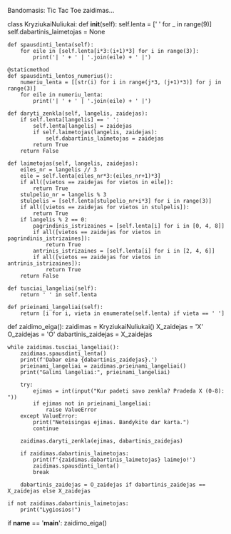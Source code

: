 Bandomasis: Tic Tac Toe zaidimas...

class KryziukaiNuliukai:
    def __init__(self):
        self.lenta = [' ' for _ in range(9)]
        self.dabartinis_laimetojas = None

    def spausdinti_lenta(self):
        for eile in [self.lenta[i*3:(i+1)*3] for i in range(3)]:
            print('| ' + ' | '.join(eile) + ' |')

    @staticmethod
    def spausdinti_lentos_numerius():
        numeriu_lenta = [[str(i) for i in range(j*3, (j+1)*3)] for j in range(3)]
        for eile in numeriu_lenta:
            print('| ' + ' | '.join(eile) + ' |')

    def daryti_zenkla(self, langelis, zaidejas):
        if self.lenta[langelis] == ' ':
            self.lenta[langelis] = zaidejas
            if self.laimetojas(langelis, zaidejas):
                self.dabartinis_laimetojas = zaidejas
            return True
        return False

    def laimetojas(self, langelis, zaidejas):
        eiles_nr = langelis // 3
        eile = self.lenta[eiles_nr*3:(eiles_nr+1)*3]
        if all([vietos == zaidejas for vietos in eile]):
            return True
        stulpelio_nr = langelis % 3
        stulpelis = [self.lenta[stulpelio_nr+i*3] for i in range(3)]
        if all([vietos == zaidejas for vietos in stulpelis]):
            return True
        if langelis % 2 == 0:
            pagrindinis_istrizaines = [self.lenta[i] for i in [0, 4, 8]]
            if all([vietos == zaidejas for vietos in pagrindinis_istrizaines]):
                return True
            antrinis_istrizaines = [self.lenta[i] for i in [2, 4, 6]]
            if all([vietos == zaidejas for vietos in antrinis_istrizaines]):
                return True
        return False

    def tusciai_langeliai(self):
        return ' ' in self.lenta

    def prieinami_langeliai(self):
        return [i for i, vieta in enumerate(self.lenta) if vieta == ' ']


def zaidimo_eiga():
    zaidimas = KryziukaiNuliukai()
    X_zaidejas = 'X'
    O_zaidejas = 'O'
    dabartinis_zaidejas = X_zaidejas

    while zaidimas.tusciai_langeliai():
        zaidimas.spausdinti_lenta()
        print(f'Dabar eina {dabartinis_zaidejas}.')
        prieinami_langeliai = zaidimas.prieinami_langeliai()
        print("Galimi langeliai:", prieinami_langeliai)

        try:
            ejimas = int(input("Kur padeti savo zenkla? Pradeda X (0-8): "))
            if ejimas not in prieinami_langeliai:
                raise ValueError
        except ValueError:
            print("Neteisingas ejimas. Bandykite dar karta.")
            continue

        zaidimas.daryti_zenkla(ejimas, dabartinis_zaidejas)

        if zaidimas.dabartinis_laimetojas:
            print(f'{zaidimas.dabartinis_laimetojas} laimejo!')
            zaidimas.spausdinti_lenta()
            break

        dabartinis_zaidejas = O_zaidejas if dabartinis_zaidejas == X_zaidejas else X_zaidejas

    if not zaidimas.dabartinis_laimetojas:
        print("Lygiosios!")


if __name__ == '__main__':
    zaidimo_eiga()
